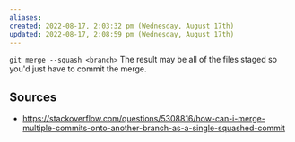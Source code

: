 ```yaml
---
aliases: 
created: 2022-08-17, 2:03:32 pm (Wednesday, August 17th)
updated: 2022-08-17, 2:08:59 pm (Wednesday, August 17th)
---
```

`git merge --squash <branch>`
The result may be all of the files staged so you'd just have to commit the merge.

## Sources
- https://stackoverflow.com/questions/5308816/how-can-i-merge-multiple-commits-onto-another-branch-as-a-single-squashed-commit